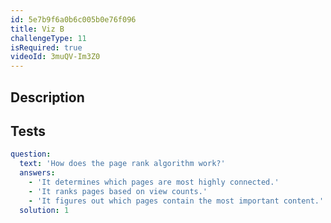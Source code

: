 ```yaml
---
id: 5e7b9f6a0b6c005b0e76f096
title: Viz B
challengeType: 11
isRequired: true
videoId: 3muQV-Im3Z0
---
```


## Description
<section id='description'>

</section>

## Tests
<section id='tests'>

```yml
question:
  text: 'How does the page rank algorithm work?'
  answers:
    - 'It determines which pages are most highly connected.'
    - 'It ranks pages based on view counts.'
    - 'It figures out which pages contain the most important content.'
  solution: 1
```

</section>
